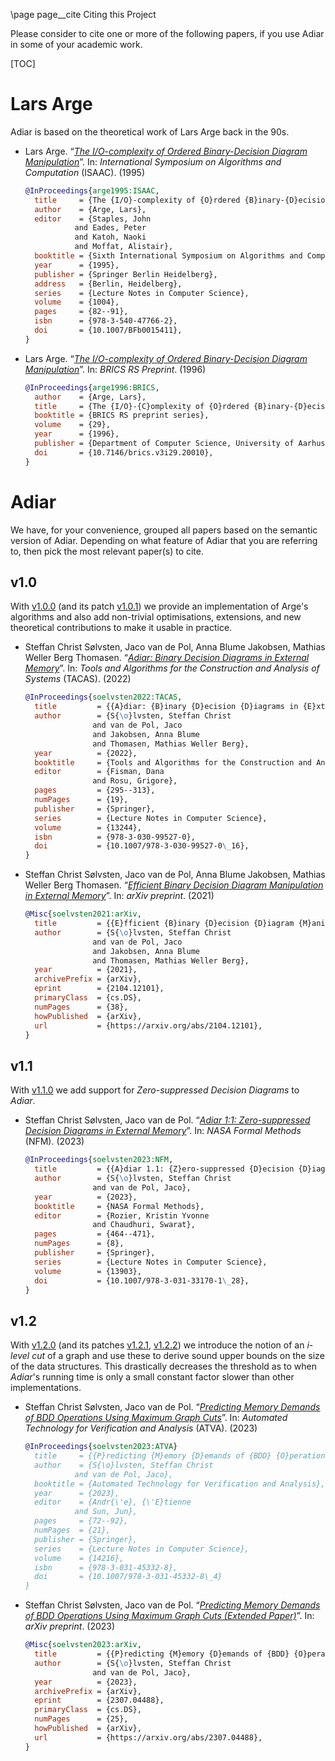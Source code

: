 \page page__cite Citing this Project

Please consider to cite one or more of the following papers, if you use Adiar in
some of your academic work.

[TOC]

Lars Arge
========================

Adiar is based on the theoretical work of Lars Arge back in the 90s.

- Lars Arge.
  “[*The I/O-complexity of Ordered Binary-Decision Diagram Manipulation*](https://link.springer.com/chapter/10.1007/BFb0015411)”.
  In: *International Symposium on Algorithms and Computation* (ISAAC). (1995)
  ```bibtex
  @InProceedings{arge1995:ISAAC,
    title     = {The {I/O}-complexity of {O}rdered {B}inary-{D}ecision {D}iagram manipulation},
    author    = {Arge, Lars},
    editor    = {Staples, John
             and Eades, Peter
             and Katoh, Naoki
             and Moffat, Alistair},
    booktitle = {Sixth International Symposium on Algorithms and Computation},
    year      = {1995},
    publisher = {Springer Berlin Heidelberg},
    address   = {Berlin, Heidelberg},
    series    = {Lecture Notes in Computer Science},
    volume    = {1004},
    pages     = {82--91},
    isbn      = {978-3-540-47766-2},
    doi       = {10.1007/BFb0015411},
  }
  ```

- Lars Arge.
  “[*The I/O-complexity of Ordered Binary-Decision Diagram Manipulation*](https://tidsskrift.dk/brics/issue/view/2576)”.
  In: *BRICS RS Preprint*. (1996)
  ```bibtex
  @InProceedings{arge1996:BRICS,
    author    = {Arge, Lars},
    title     = {The {I/O}-{C}omplexity of {O}rdered {B}inary-{D}ecision {D}iagram manipulation},
    booktitle = {BRICS RS preprint series},
    volume    = {29},
    year      = {1996},
    publisher = {Department of Computer Science, University of Aarhus},
    doi       = {10.7146/brics.v3i29.20010},
  }
  ```


Adiar
========================

We have, for your convenience, grouped all papers based on the semantic version
of Adiar. Depending on what feature of Adiar that you are referring to, then
pick the most relevant paper(s) to cite.

v1.0
------------------------

With [v1.0.0](https://github.com/SSoelvsten/adiar/releases/tag/v1.0.0) (and its
patch [v1.0.1](https://github.com/SSoelvsten/adiar/releases/tag/v1.0.1)) we
provide an implementation of Arge's algorithms and also add non-trivial
optimisations, extensions, and new theoretical contributions to make it usable
in practice.

- Steffan Christ Sølvsten, Jaco van de Pol, Anna Blume Jakobsen, Mathias Weller Berg Thomasen.
  “[*Adiar: Binary Decision Diagrams in External Memory*](https://link.springer.com/chapter/10.1007/978-3-030-99527-0_16)”.
  In: *Tools and Algorithms for the Construction and Analysis of Systems* (TACAS). (2022)
  ```bibtex
  @InProceedings{soelvsten2022:TACAS,
    title         = {{A}diar: {B}inary {D}ecision {D}iagrams in {E}xternal {M}emory},
    author        = {S{\o}lvsten, Steffan Christ
                 and van de Pol, Jaco
                 and Jakobsen, Anna Blume
                 and Thomasen, Mathias Weller Berg},
    year          = {2022},
    booktitle     = {Tools and Algorithms for the Construction and Analysis of Systems},
    editor        = {Fisman, Dana
                 and Rosu, Grigore},
    pages         = {295--313},
    numPages      = {19},
    publisher     = {Springer},
    series        = {Lecture Notes in Computer Science},
    volume        = {13244},
    isbn          = {978-3-030-99527-0},
    doi           = {10.1007/978-3-030-99527-0\_16},
  }
  ```

- Steffan Christ Sølvsten, Jaco van de Pol, Anna Blume Jakobsen, Mathias Weller Berg Thomasen.
  “[*Efficient Binary Decision Diagram Manipulation in External Memory*](https://arxiv.org/abs/2104.12101)”.
  In: *arXiv preprint*. (2021)
  ```bibtex
  @Misc{soelvsten2021:arXiv,
    title         = {{E}fficient {B}inary {D}ecision {D}iagram {M}anipulation in {E}xternal {M}emory},
    author        = {S{\o}lvsten, Steffan Christ
                 and van de Pol, Jaco
                 and Jakobsen, Anna Blume
                 and Thomasen, Mathias Weller Berg},
    year          = {2021},
    archivePrefix = {arXiv},
    eprint        = {2104.12101},
    primaryClass  = {cs.DS},
    numPages      = {38},
    howPublished  = {arXiv},
    url           = {https://arxiv.org/abs/2104.12101},
  }
  ```

v1.1
------------------------

With [v1.1.0](https://github.com/SSoelvsten/adiar/releases/tag/v1.1.0) we add
support for *Zero-suppressed Decision Diagrams* to *Adiar*.

- Steffan Christ Sølvsten, Jaco van de Pol.
  “[*Adiar 1:1: Zero-suppressed Decision Diagrams in External Memory*](https://link.springer.com/chapter/10.1007/978-3-031-33170-1_28)”.
  In: *NASA Formal Methods* (NFM). (2023)
  ```bibtex
  @InProceedings{soelvsten2023:NFM,
    title         = {{A}diar 1.1: {Z}ero-suppressed {D}ecision {D}iagrams in {E}xternal {M}emory},
    author        = {S{\o}lvsten, Steffan Christ
                 and van de Pol, Jaco},
    year          = {2023},
    booktitle     = {NASA Formal Methods},
    editor        = {Rozier, Kristin Yvonne
                 and Chaudhuri, Swarat},
    pages         = {464--471},
    numPages      = {8},
    publisher     = {Springer},
    series        = {Lecture Notes in Computer Science},
    volume        = {13903},
    doi           = {10.1007/978-3-031-33170-1\_28},
  }
  ```

v1.2
------------------------

With [v1.2.0](https://github.com/SSoelvsten/adiar/releases/tag/v1.2.0) (and its
patches [v1.2.1](https://github.com/SSoelvsten/adiar/releases/tag/v1.2.1),
[v1.2.2](https://github.com/SSoelvsten/adiar/releases/tag/v1.2.2)) we introduce
the notion of an *i-level cut* of a graph and use these to derive sound upper
bounds on the size of the data structures. This drastically decreases the
threshold as to when *Adiar*'s running time is only a small constant factor
slower than other implementations.

- Steffan Christ Sølvsten, Jaco van de Pol.
  “[*Predicting Memory Demands of BDD Operations Using Maximum Graph Cuts*](https://link.springer.com/chapter/10.1007/978-3-031-45332-8_4)”.
  In: *Automated Technology for Verification and Analysis* (ATVA). (2023)
  ```bibtex
  @InProceedings{soelvsten2023:ATVA}
    title     = {{P}redicting {M}emory {D}emands of {BDD} {O}perations {U}sing {M}aximum {G}raph {C}uts},
    author    = {S{\o}lvsten, Steffan Christ
             and van de Pol, Jaco},
    booktitle = {Automated Technology for Verification and Analysis},
    year      = {2023},
    editor    = {Andr{\'e}, {\'E}tienne
             and Sun, Jun},
    pages     = {72--92},
    numPages  = {21},
    publisher = {Springer},
    series    = {Lecture Notes in Computer Science},
    volume    = {14216},
    isbn      = {978-3-031-45332-8},
    doi       = {10.1007/978-3-031-45332-8\_4}
  }
  ```

- Steffan Christ Sølvsten, Jaco van de Pol.
  “[*Predicting Memory Demands of BDD Operations Using Maximum Graph Cuts (Extended Paper)*](https://arxiv.org/abs/2307.04488)”.
  In: *arXiv preprint*. (2023)
  ```bibtex
  @Misc{soelvsten2023:arXiv,
    title         = {{P}redicting {M}emory {D}emands of {BDD} {O}perations using {M}aximum {G}raph {C}uts (Extended Paper)},
    author        = {S{\o}lvsten, Steffan Christ
                 and van de Pol, Jaco},
    year          = {2023},
    archivePrefix = {arXiv},
    eprint        = {2307.04488},
    primaryClass  = {cs.DS},
    numPages      = {25},
    howPublished  = {arXiv},
    url           = {https://arxiv.org/abs/2307.04488},
  }
  ```
